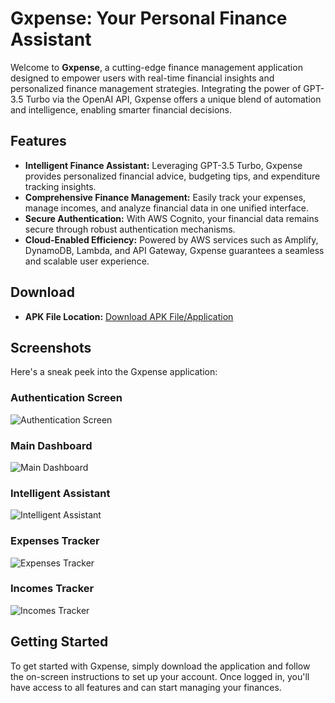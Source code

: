 # Gxpense: Your Personal Finance Assistant

Welcome to **Gxpense**, a cutting-edge finance management application designed to empower users with real-time financial insights and personalized finance management strategies. Integrating the power of GPT-3.5 Turbo via the OpenAI API, Gxpense offers a unique blend of automation and intelligence, enabling smarter financial decisions.

## Features

- **Intelligent Finance Assistant:** Leveraging GPT-3.5 Turbo, Gxpense provides personalized financial advice, budgeting tips, and expenditure tracking insights.
- **Comprehensive Finance Management:** Easily track your expenses, manage incomes, and analyze financial data in one unified interface.
- **Secure Authentication:** With AWS Cognito, your financial data remains secure through robust authentication mechanisms.
- **Cloud-Enabled Efficiency:** Powered by AWS services such as Amplify, DynamoDB, Lambda, and API Gateway, Gxpense guarantees a seamless and scalable user experience.

## Download

- **APK File Location:** [Download APK File/Application](https://github.com/guyfloki/Gxpense/blob/main/APPLICATION/app-debug.apk)

## Screenshots

Here's a sneak peek into the Gxpense application:

### Authentication Screen
![Authentication Screen](screenshots/auth.png)

### Main Dashboard
![Main Dashboard](screenshots/main.png)

### Intelligent Assistant
![Intelligent Assistant](screenshots/assistant.png)

### Expenses Tracker
![Expenses Tracker](screenshots/expenses.png)

### Incomes Tracker
![Incomes Tracker](screenshots/incomes.png)

## Getting Started

To get started with Gxpense, simply download the application and follow the on-screen instructions to set up your account. Once logged in, you'll have access to all features and can start managing your finances.